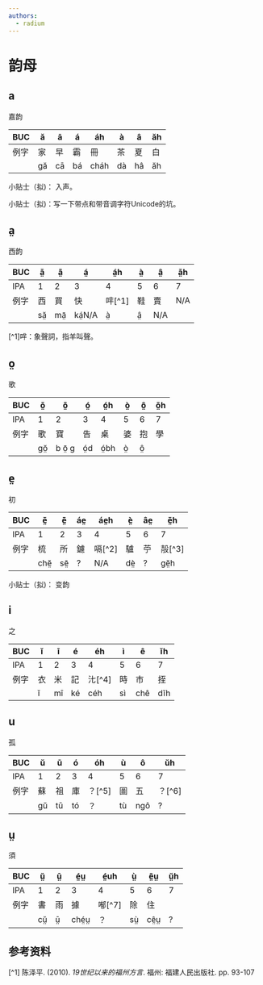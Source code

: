 ```yaml
---
authors: 
  - radium
---
```


# 韵母

## a 
嘉韵

| BUC | ă | ā | á | áh | à | â | ăh |
| --- | --- | --- | --- | --- | --- | --- | --- |
| 例字 | 家 | 早 | 霸 | 冊 | 茶 | 夏 | 白 |
|  | gă | cā | bá | cháh | dà | hâ | ăh |

小贴士（拟)： 入声。 

小贴士（拟)：写一下带点和带音调字符Unicode的坑。


## a̤
西韵


| BUC | ă̤ | ā̤ | á̤ | á̤h | à̤ | â̤ | ă̤h |
| --- | --- | --- | --- | --- | --- | --- | --- |
| IPA | 1 | 2 |3|4|5|6|7|
| 例字 | 西 | 買 | 快 | 哶[^1] | 鞋 | 賣 | N/A |
|  | să̤ | mā̤ | ká̤N/A | à̤ | â̤ | N/A |
[^1]哶：象聲詞，指羊叫聲。

## o̤
歌

| BUC | ŏ̤ | ō̤ | ó̤ | ó̤h | ò̤ | ô̤ | ŏ̤h |
| --- | --- | --- | --- | --- | --- | --- | --- |
| IPA | 1 | 2 |3|4|5|6|7|
| 例字 | 歌 | 寶 | 告 | 桌 | 婆 | 抱 | 學 |
|   | gŏ̤ |b ō̤ g| ó̤d | ó̤bh | ò̤ | ô̤ | | ô̤ |

## e̤
初

| BUC | ĕ̤ | ē̤ | áe̤ | áe̤h | è̤ | âe̤ | ĕ̤h |
| --- | --- | --- | --- | --- | --- | --- | --- |
| IPA | 1 | 2 |3|4|5|6|7|
| 例字 | 梳 | 所 | 鑢 | 嗝[^2] | 驢 | 苧 | 㱿[^3] |
|  | chĕ̤ | sē̤ | ? | N/A | dè̤ | ? | gĕ̤h |

小贴士（拟)： 变韵
## i
之

| BUC | ĭ | ī | é | éh | ì | ê | ĭh |
| --- | --- | --- | --- | --- | --- | --- | --- |
| IPA | 1 | 2 |3|4|5|6|7|
| 例字 | 衣 | 米 | 記 | 㲺[^4] | 時 | 市 | 挃 |
|  | ĭ | mī | ké | céh | sì | chê | dĭh |


## u
孤

| BUC | ŭ | ū | ó | óh | ù | ô | ŭh |
| --- | --- | --- | --- | --- | --- | --- | --- |
| IPA | 1 | 2 |3|4|5|6|7|
| 例字 | 蘇 | 祖 | 庫 | ？[^5] | 圖 | 五 | ？[^6] |
|  | gŭ | tū | tó | ？ | tù | ngô | ? |

## ṳ
須

| BUC | ṳ̆ | ṳ̄ | é̤ṳ | é̤uh | ṳ̀ | ê̤ṳ | ṳ̆h |
| --- | --- | --- | --- | --- | --- | --- | --- |
| IPA | 1 | 2 |3|4|5|6|7|
| 例字 | 書 | 雨 | 據 | 喐[^7] | 除 | 住 |  |
|  | cṳ̆ | ṳ̄ | ché̤ṳ | ？| sṳ̀ | cê̤ṳ | ? |


## 参考资料

[^1] 陈泽平. (2010). _19世纪以来的福州方言_. 福州: 福建人民出版社. pp. 93-107
